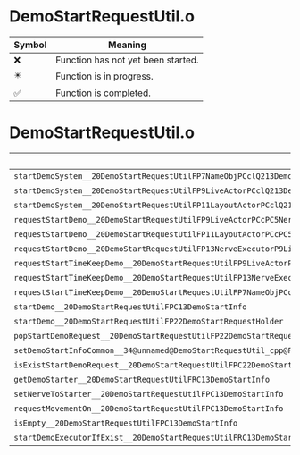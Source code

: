 # DemoStartRequestUtil.o
| Symbol | Meaning 
| ------------- | ------------- 
| :x: | Function has not yet been started. 
| :eight_pointed_black_star: | Function is in progress. 
| :white_check_mark: | Function is completed. 


# DemoStartRequestUtil.o
| Symbol | Decompiled? |
| ------------- | ------------- |
| `startDemoSystem__20DemoStartRequestUtilFP7NameObjPCclQ213DemoStartInfo8DemoTypeQ213DemoStartInfo15CinemaFrameTypeQ213DemoStartInfo15StarPointerTypeQ213DemoStartInfo16DeleteEffectTypePCc` | :x: |
| `startDemoSystem__20DemoStartRequestUtilFP9LiveActorPCclQ213DemoStartInfo8DemoTypeQ213DemoStartInfo15CinemaFrameTypeQ213DemoStartInfo15StarPointerTypeQ213DemoStartInfo16DeleteEffectTypePCc` | :x: |
| `startDemoSystem__20DemoStartRequestUtilFP11LayoutActorPCclQ213DemoStartInfo8DemoTypeQ213DemoStartInfo15CinemaFrameTypeQ213DemoStartInfo15StarPointerTypeQ213DemoStartInfo16DeleteEffectTypePCc` | :x: |
| `requestStartDemo__20DemoStartRequestUtilFP9LiveActorPCcPC5NervePC5NervelQ213DemoStartInfo8DemoTypeQ213DemoStartInfo15CinemaFrameTypeQ213DemoStartInfo15StarPointerTypeQ213DemoStartInfo16DeleteEffectType` | :x: |
| `requestStartDemo__20DemoStartRequestUtilFP11LayoutActorPCcPC5NervePC5NervelQ213DemoStartInfo8DemoTypeQ213DemoStartInfo15CinemaFrameTypeQ213DemoStartInfo15StarPointerTypeQ213DemoStartInfo16DeleteEffectType` | :x: |
| `requestStartDemo__20DemoStartRequestUtilFP13NerveExecutorP9LiveActorPCcPC5NervePC5NervelQ213DemoStartInfo8DemoTypeQ213DemoStartInfo15CinemaFrameTypeQ213DemoStartInfo15StarPointerTypeQ213DemoStartInfo16DeleteEffectType` | :x: |
| `requestStartTimeKeepDemo__20DemoStartRequestUtilFP9LiveActorPCcPCcPC5NervePC5NervelQ213DemoStartInfo8DemoTypeQ213DemoStartInfo15CinemaFrameTypeQ213DemoStartInfo15StarPointerTypeQ213DemoStartInfo16DeleteEffectType` | :x: |
| `requestStartTimeKeepDemo__20DemoStartRequestUtilFP13NerveExecutorP9LiveActorPCcPCcPC5NervePC5NervelQ213DemoStartInfo8DemoTypeQ213DemoStartInfo15CinemaFrameTypeQ213DemoStartInfo15StarPointerTypeQ213DemoStartInfo16DeleteEffectType` | :x: |
| `requestStartTimeKeepDemo__20DemoStartRequestUtilFP7NameObjPCcPCclQ213DemoStartInfo8DemoTypeQ213DemoStartInfo15CinemaFrameTypeQ213DemoStartInfo15StarPointerTypeQ213DemoStartInfo16DeleteEffectType` | :x: |
| `startDemo__20DemoStartRequestUtilFPC13DemoStartInfo` | :x: |
| `startDemo__20DemoStartRequestUtilFP22DemoStartRequestHolder` | :x: |
| `popStartDemoRequest__20DemoStartRequestUtilFP22DemoStartRequestHolder` | :x: |
| `setDemoStartInfoCommon__34@unnamed@DemoStartRequestUtil_cpp@FP13DemoStartInfoPCcPCclQ213DemoStartInfo8DemoTypeQ213DemoStartInfo15CinemaFrameTypeQ213DemoStartInfo15StarPointerTypeQ213DemoStartInfo16DeleteEffectType` | :x: |
| `isExistStartDemoRequest__20DemoStartRequestUtilFPC22DemoStartRequestHolder` | :x: |
| `getDemoStarter__20DemoStartRequestUtilFRC13DemoStartInfo` | :x: |
| `setNerveToStarter__20DemoStartRequestUtilFPC13DemoStartInfo` | :x: |
| `requestMovementOn__20DemoStartRequestUtilFPC13DemoStartInfo` | :x: |
| `isEmpty__20DemoStartRequestUtilFPC13DemoStartInfo` | :x: |
| `startDemoExecutorIfExist__20DemoStartRequestUtilFRC13DemoStartInfo` | :x: |
